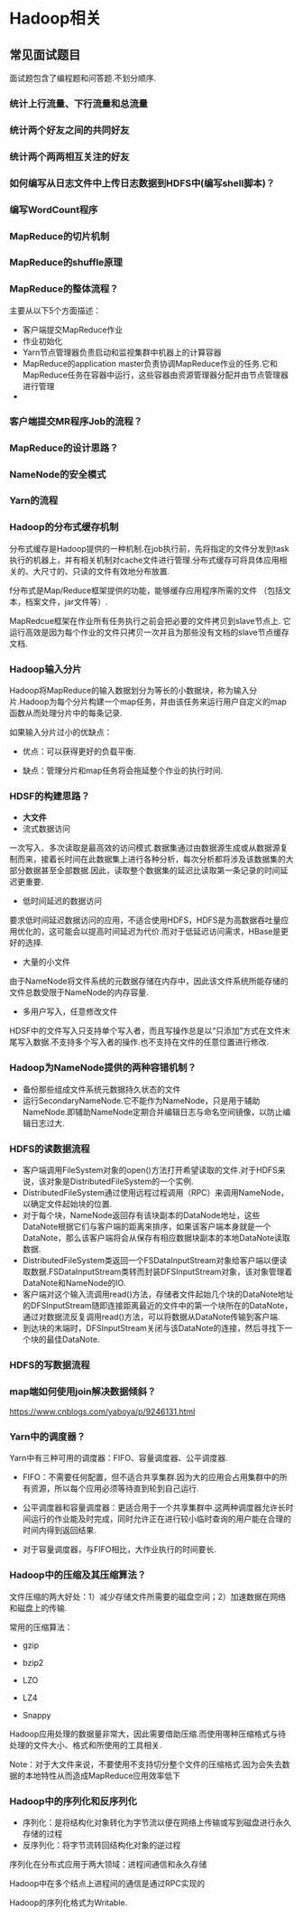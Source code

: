 # Hadoop相关

## 常见面试题目

面试题包含了编程题和问答题.不划分顺序.

### 统计上行流量、下行流量和总流量





### 统计两个好友之间的共同好友





### 统计两个两两相互关注的好友



### 如何编写从日志文件中上传日志数据到HDFS中(编写shell脚本)？



### 编写WordCount程序



### MapReduce的切片机制



### MapReduce的shuffle原理





### MapReduce的整体流程？

主要从以下5个方面描述：

- 客户端提交MapReduce作业
- 作业初始化
- Yarn节点管理器负责启动和监视集群中机器上的计算容器
- MapReduce的application master负责协调MapReduce作业的任务.它和MapReduce任务在容器中运行，这些容器由资源管理器分配并由节点管理器进行管理
- 



### 客户端提交MR程序Job的流程？





### MapReduce的设计思路？





### NameNode的安全模式





### Yarn的流程



### Hadoop的分布式缓存机制

分布式缓存是Hadoop提供的一种机制.在job执行前，先将指定的文件分发到task执行的机器上，并有相关机制对cache文件进行管理.分布式缓存可将具体应用相关的、大尺寸的、只读的文件有效地分布放置.<br>

f分布式是Map/Reduce框架提供的功能，能够缓存应用程序所需的文件 （包括文本，档案文件，jar文件等）.<br>

MapRedcue框架在作业所有任务执行之前会把必要的文件拷贝到slave节点上. 它运行高效是因为每个作业的文件只拷贝一次并且为那些没有文档的slave节点缓存文档.



### Hadoop输入分片

Hadoop将MapReduce的输入数据划分为等长的小数据块，称为输入分片.Hadoop为每个分片构建一个map任务，并由该任务来运行用户自定义的map函数从而处理分片中的每条记录.

如果输入分片过小的优缺点：

- 优点：可以获得更好的负载平衡.

- 缺点：管理分片和map任务将会拖延整个作业的执行时间.



### HDSF的构建思路？

- **大文件**
- 流式数据访问

一次写入、多次读取是最高效的访问模式.数据集通过由数据源生成或从数据源复制而来，接着长时间在此数据集上进行各种分析，每次分析都将涉及该数据集的大部分数据甚至全部数据.因此，读取整个数据集的延迟比读取第一条记录的时间延迟更重要.

- 低时间延迟的数据访问

要求低时间延迟数据访问的应用，不适合使用HDFS，HDFS是为高数据吞吐量应用优化的，这可能会以提高时间延迟为代价.而对于低延迟访问需求，HBase是更好的选择.

- 大量的小文件

由于NameNode将文件系统的元数据存储在内存中，因此该文件系统所能存储的文件总数受限于NameNode的内存容量.

- 多用户写入，任意修改文件

HDSF中的文件写入只支持单个写入者，而且写操作总是以“只添加”方式在文件末尾写入数据.不支持多个写入者的操作.也不支持在文件的任意位置进行修改.

### Hadoop为NameNode提供的两种容错机制？

- 备份那些组成文件系统元数据持久状态的文件
- 运行SecondaryNameNode.它不能作为NameNode，只是用于辅助NameNode.即辅助NameNode定期合并编辑日志与命名空间镜像，以防止编辑日志过大.



### HDFS的读数据流程

- 客户端调用FileSystem对象的open()方法打开希望读取的文件.对于HDFS来说，该对象是DistributedFileSystem的一个实例.
- DistributedFileSystem通过使用远程过程调用（RPC）来调用NameNode，以确定文件起始块的位置.
- 对于每个块，NameNode返回存有该块副本的DataNode地址，这些DataNote根据它们与客户端的距离来排序，如果该客户端本身就是一个DataNote，那么该客户端将会从保存有相应数据块副本的本地DataNote读取数据.
- DistributedFileSystem类返回一个FSDataInputStream对象给客户端以便读取数据.FSDataInputStream类转而封装DFSInputStream对象，该对象管理着DataNote和NameNode的IO.
- 客户端对这个输入流调用read()方法，存储者文件起始几个块的DataNote地址的DFSInputStream随即连接距离最近的文件中的第一个块所在的DataNote，通过对数据流反复调用read()方法，可以将数据从DataNote传输到客户端.
- 到达块的末端时，DFSInputStream关闭与该DataNote的连接，然后寻找下一个块的最佳DataNote.

### HDFS的写数据流程



### map端如何使用join解决数据倾斜？

https://www.cnblogs.com/yaboya/p/9246131.html



### Yarn中的调度器？

Yarn中有三种可用的调度器：FIFO、容量调度器、公平调度器.

- FIFO：不需要任何配置，但不适合共享集群.因为大的应用会占用集群中的所有资源，所以每个应用必须等待直到轮到自己运行.



- 公平调度器和容量调度器：更适合用于一个共享集群中.这两种调度器允许长时间运行的作业能及时完成，同时允许正在进行较小临时查询的用户能在合理的时间内得到返回结果.
- 对于容量调度器，与FIFO相比，大作业执行的时间要长.



### Hadoop中的压缩及其压缩算法？

文件压缩的两大好处：1）减少存储文件所需要的磁盘空间；2）加速数据在网络和磁盘上的传输.<br>

常用的压缩算法：<br>

- gzip

- bzip2
- LZO
- LZ4
- Snappy

Hadoop应用处理的数据量非常大，因此需要借助压缩.而使用哪种压缩格式与待处理的文件大小、格式和所使用的工具相关.<br>

Note：对于大文件来说，不要使用不支持切分整个文件的压缩格式.因为会失去数据的本地特性从而造成MapReduce应用效率低下<br>

### Hadoop中的序列化和反序列化

- 序列化：是将结构化对象转化为字节流以便在网络上传输或写到磁盘进行永久存储的过程
- 反序列化：将字节流转回结构化对象的逆过程

序列化在分布式应用于两大领域：进程间通信和永久存储

Hadoop中在多个结点上进程间的通信是通过RPC实现的

Hadoop的序列化格式为Writable.

































### 